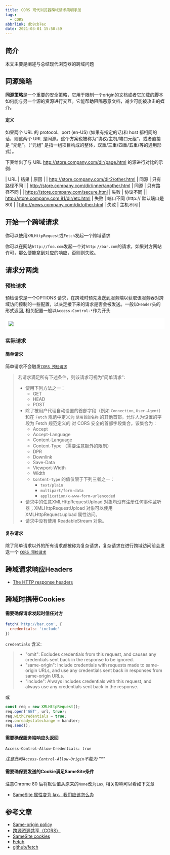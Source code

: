 ```yaml
---
title: CORS 现代浏览器跨域请求简明手册
tags:
  - CORS
abbrlink: db9cb7ec
date: 2021-03-01 15:50:59
---
```


## 简介

本文主要是阐述与总结现代浏览器的跨域问题

## 同源策略

**同源策略**是一个重要的安全策略，它用于限制一个origin的文档或者它加载的脚本如何能与另一个源的资源进行交互。它能帮助阻隔恶意文档，减少可能被攻击的媒介。

#### 定义

如果两个 URL 的 protocol、port (en-US) (如果有指定的话)和 host 都相同的话，则这两个 URL 是同源。这个方案也被称为“协议/主机/端口元组”，或者直接是 “元组”。（“元组” 是指一组项目构成的整体，双重/三重/四重/五重/等的通用形式）。

下表给出了与 URL http://store.company.com/dir/page.html 的源进行对比的示例:

| URL | 结果 | 原因 |
| http://store.company.com/dir2/other.html | 同源 | 只有路径不同 |
| http://store.company.com/dir/inner/another.html | 同源 | 只有路径不同 |
| https://store.company.com/secure.html	 | 失败 | 协议不同 |
| http://store.company.com:81/dir/etc.html	 | 失败 | 端口不同 (http:// 默认端口是80) |
| http://news.company.com/dir/other.html | 失败 | 主机不同 |


## 开始一个跨域请求

你可以使用`XMLHttpRequest`或`Fetch`发起一个跨域请求

你可以在网站`http://foo.com`发起一个对`http://bar.com`的请求，如果对方网站许可，那么便能拿到对应的响应，否则则失败。

## 请求分两类

### 预检请求

预检请求是一个OPTIONS 请求，在跨域时预先发送到服务端以获取该服务器对跨域访问控制的一些配置，以决定接下来的请求是否会被发送。一般以`Header`头的形式返回, 相关配置一般以`Access-Control-*`作为开头

<div style="background-color:white; padding: 10px">
  <img src="https://developer.mozilla.org/en-US/docs/Web/HTTP/CORS/preflight_correct.png" />
</div>

### 实际请求

#### 简单请求

简单请求不会触发[`CORS 预检请求`](#预检请求)

> 若请求满足所有下述条件，则该请求可视为"简单请求":
>
> - 使用下列方法之一：
>   - GET
>   - HEAD
>   - POST
> - 除了被用户代理自动设置的首部字段（例如 `Connection`, `User-Agent`）和在 `Fetch` 规范中定义为 `禁用首部名称` 的其他首部，允许人为设置的字段为 Fetch 规范定义的 对 CORS 安全的首部字段集合。该集合为：
>   - Accept
>   - Accept-Language
>   - Content-Language
>   - Content-Type （需要注意额外的限制）
>   - DPR
>   - Downlink
>   - Save-Data
>   - Viewport-Width
>   - Width
>   - `Content-Type` 的值仅限于下列三者之一：
>     - `text/plain`
>     - `multipart/form-data`
>     - `application/x-www-form-urlencoded`
> - 请求中的任意XMLHttpRequestUpload 对象均没有注册任何事件监听器；XMLHttpRequestUpload 对象可以使用 XMLHttpRequest.upload 属性访问。
> - 请求中没有使用 ReadableStream 对象。

#### 复杂请求

除了简单请求以外的所有请求都被称为复杂请求，复杂请求在进行跨域访问前会发送一个 [`CORS 预检请求`](#预检请求)

## 跨域请求响应Headers

- [The HTTP response headers](https://developer.mozilla.org/en-US/docs/Web/HTTP/CORS#the_http_response_headers)

## 跨域时携带Cookies

#### 需要确保请求发起时信任对方

```javascript
fetch('http://bar.com', {
  credentials: 'include'
})
```

`credentials` 含义:
> - "omit": Excludes credentials from this request, and causes any credentials sent back in the response to be ignored.
> - "same-origin": Include credentials with requests made to same-origin URLs, and use any credentials sent back in responses from same-origin URLs.
> - "include": Always includes credentials with this request, and always use any credentials sent back in the response.

或

```javascript
const req = new XMLHttpRequest();
req.open('GET', url, true);
req.withCredentials = true;
req.onreadystatechange = handler;
req.send();
```

#### 需要确保服务端响应头返回
```
Access-Control-Allow-Credentials: true
```

*注意此时`Access-Control-Allow-Origin`不能为 "\*"*

#### 需要确保要发送的Cookie满足SameSite条件

注意Chrome 80 后将默认值从原来的`None`改为`Lax`, 相关影响可以看如下文章

- [SameSite 属性变为 lax，我们应该怎么办](https://zhuanlan.zhihu.com/p/257860705)

## 参考文章

- [Same-origin policy](https://developer.mozilla.org/en-US/docs/Web/Security/Same-origin_policy)
- [跨源资源共享（CORS）](https://developer.mozilla.org/en-US/docs/Web/HTTP/CORS)
- [SameSite cookies](https://developer.mozilla.org/en-US/docs/Web/HTTP/Headers/Set-Cookie/SameSite)
- [Fetch](https://fetch.spec.whatwg.org/)
- [github/fetch](https://github.com/github/fetch)
